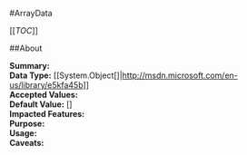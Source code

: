#ArrayData

[[_TOC_]]

##About

**Summary:**   
**Data Type:** [[System.Object[]|http://msdn.microsoft.com/en-us/library/e5kfa45b]]  
**Accepted Values:**   
**Default Value:** []  
**Impacted Features:**   
**Purpose:**   
**Usage:**   
**Caveats:**   

